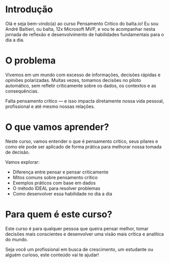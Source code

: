 # Introdução
Olá e seja bem-vindo(a) ao curso Pensamento Crítico do balta.io! Eu sou André Baltieri, ou balta, 12x Microsoft MVP, e vou te acompanhar nesta jornada de reflexão e desenvolvimento de habilidades fundamentais para o dia a dia.

# O problema
Vivemos em um mundo com excesso de informações, decisões rápidas e opiniões polarizadas. Muitas vezes, tomamos decisões no piloto automático, sem refletir criticamente sobre os dados, os contextos e as consequências.

Falta pensamento crítico — e isso impacta diretamente nossa vida pessoal, profissional e até mesmo nossas relações.

# O que vamos aprender?
Neste curso, vamos entender o que é pensamento crítico, seus pilares e como ele pode ser aplicado de forma prática para melhorar nossa tomada de decisão.

Vamos explorar:
* Diferença entre pensar e pensar criticamente
* Mitos comuns sobre pensamento crítico
* Exemplos práticos com base em dados
* O método IDEAL para resolver problemas
* Como desenvolver essa habilidade no dia a dia

# Para quem é este curso?
Este curso é para qualquer pessoa que queira pensar melhor, tomar decisões mais conscientes e desenvolver uma visão mais crítica e analítica do mundo.

Seja você um profissional em busca de crescimento, um estudante ou alguém curioso, este conteúdo vai te ajudar!
